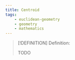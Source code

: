 ```yaml
---
title: Centroid
tags:
    - euclidean-geometry
    - geometry
    - mathematics
---
```


>[!DEFINITION] Definition:
>
>TODO
>
